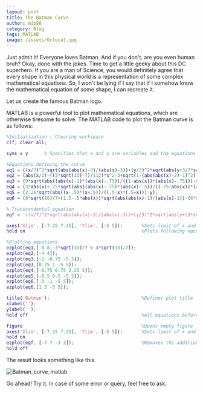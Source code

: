 ```yaml
---
layout: post
title: The Batman Curve
author: mdp98
category: Blog
tags: MATLAB
image: /assets/Octocat.jpg
---
```


Just admit it! Everyone loves Batman. And if you don't, are you even human bruh? Okay, done with the jokes. Time to get a little geeky about this DC superhero. If you are a man of Science, you would definitely agree that every shape in this physical world is a representation of some complex mathematical equations. So, I won't be lying if I say that if I somehow know the mathematical equation of some shape, I can recreate it.

Let us create the famous Batman logo.

MATLAB is a powerful tool to plot mathematical equations, which are otherwise tiresome to solve. The MATLAB code to plot the Batman curve is as follows:

```MATLAB
%Initialization : Clearing workspace
clf; clear all;

syms x y      % Specifies that x and y are variables and the equations would be in their terms

%Equations defining the curve
eq1 = ((x/7)^2*sqrt(abs(abs(x)-3)/(abs(x)-3))+(y/3)^2*sqrt(abs(y+3/7*sqrt(33))/(y+3/7*sqrt(33)))-1);
eq2 = (abs(x/2)-((3*sqrt(33)-7)/112)*x^2-3+sqrt(1-(abs(abs(x)-2)-1)^2)-y);
eq3 = (9*sqrt(abs((abs(x)-1)*(abs(x)-.75))/((1-abs(x))*(abs(x)-.75)))-8*abs(x)-y);
eq4 = (3*abs(x)+.75*sqrt(abs((abs(x)-.75)*(abs(x)-.5))/((.75-abs(x))*(abs(x)-.5)))-y);
eq5 = (2.25*sqrt(abs((x-.5)*(x+.5))/((.5-x)*(.5+x)))-y);
eq6 = (6*sqrt(10)/7+(1.5-.5*abs(x))*sqrt(abs(abs(x)-1)/(abs(x)-1))-(6*sqrt(10)/14)*sqrt(4-(abs(x)-1)^2)-y);

% Transcendental equation 
eqf = '((x/7)^2*sqrt(abs(abs(x)-3)/(abs(x)-3))+(y/3)^2*sqrt(abs(y+(3*sqrt(33))/7)/(y+(3*sqrt(33))/7))-1)*(abs(x/2)-((3*sqrt(33)-7)/112)*x^2-3+sqrt(1-(abs(abs(x)-2)-1)^2)-y)*(9*sqrt(abs((abs(x)-1)*(abs(x)-3/4))/((1-abs(x))*(abs(x)-3/4)))-8*abs(x)-y)*(3*abs(x)+3/4*sqrt(abs((abs(x)-3/4)*(abs(x)-1/2))/((3/4-abs(x))*(abs(x)-1/2)))-y)*(9/4*sqrt(abs((x-1/2)*(x + 1/2))/((1/2-x)*(1/2+x)))-y)*((6*sqrt(10))/7+(3/2-abs(x)/2)*sqrt(abs(abs(x)-1)/(abs(x)-1))-(6*sqrt(10))/14*sqrt(4-(abs(x)-1)^2)-y)=0';

axes('Xlim', [-7.25 7.25], 'Ylim', [-5 5]);       %Sets limit of x and y axes
hold on                                           %Plots following equations on same plot

%Plotting equations
ezplot(eq1,[-8 8 -3*sqrt(33)/7 6-4*sqrt(33)/7]);
ezplot(eq2,[-4 4]);
ezplot(eq3,[-1 -0.75 -5 5]);
ezplot(eq3,[0.75 1 -5 5]);
ezplot(eq4,[-0.75 0.75 2.25 5]);
ezplot(eq5,[-0.5 0.5 -5 5]);
ezplot(eq6,[-3 -1 -5 5]);
ezplot(eq6,[1 3 -5 5]);

title('Batman');                                  %Defines plot title
xlabel('');                                     
ylabel('');
hold off                                          %All equations before this are plotted on same plot

figure                                            %Opens empty figure
axes('Xlim', [-7.25 7.25], 'Ylim', [-5 5]);       %Sets limit of x and y axes
hold on
ezplot(eqf, [-7 7 -3 3]);                         %Removes the additional disturbance and plots a clean figure
hold off
```

The result looks something like this.

![Batman_curve_matlab](https://lh3.googleusercontent.com/-SEYMteABx9w/WKgSQucC0RI/AAAAAAAAEE8/6BOmGea2n7kZFjBQvZ26o-w-eLOqmAjkwCLcB/s1600/batman.jpg)

Go ahead! Try it.
In case of some error or query, feel free to ask.
